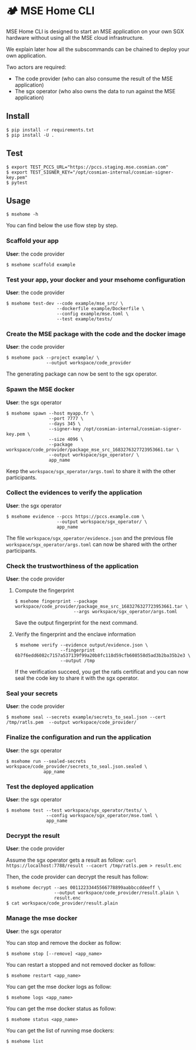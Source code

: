 # 🏕️ MSE Home CLI 

MSE Home CLI is designed to start an MSE application on your own SGX hardware without using all the MSE cloud infrastructure. 

We explain later how all the subscommands can be chained to deploy your own application. 

Two actors are required:
- The code provider (who can also consume the result of the MSE application)
- The sgx operator (who also owns the data to run against the MSE application)

## Install

```console
$ pip install -r requirements.txt
$ pip install -U .
```

## Test

```console
$ export TEST_PCCS_URL="https://pccs.staging.mse.cosmian.com" 
$ export TEST_SIGNER_KEY="/opt/cosmian-internal/cosmian-signer-key.pem"
$ pytest
```

## Usage

```console
$ msehome -h
```

You can find below the use flow step by step.

### Scaffold your app

__User__: the code provider

```console
$ msehome scaffold example
```

### Test your app, your docker and your msehome configuration

__User__: the code provider

```console
$ msehome test-dev --code example/mse_src/ \
                   --dockerfile example/Dockerfile \
                   --config example/mse.toml \
                   --test example/tests/
```

### Create the MSE package with the code and the docker image

__User__: the code provider

```console
$ msehome pack --project example/ \
               --output workspace/code_provider 
```

The generating package can now be sent to the sgx operator.

### Spawn the MSE docker

__User__: the sgx operator

```console
$ msehome spawn --host myapp.fr \
                --port 7777 \
                --days 345 \
                --signer-key /opt/cosmian-internal/cosmian-signer-key.pem \
                --size 4096 \
                --package workspace/code_provider/package_mse_src_1683276327723953661.tar \
                --output workspace/sgx_operator/ \
                app_name
```

Keep the `workspace/sgx_operator/args.toml` to share it with the other participants. 

### Collect the evidences to verify the application

__User__: the sgx operator

```console
$ msehome evidence --pccs https://pccs.example.com \
                   --output workspace/sgx_operator/ \
                   app_name
```

The file `workspace/sgx_operator/evidence.json` and the previous file `workspace/sgx_operator/args.toml` can now be shared with the orther participants.

### Check the trustworthiness of the application

__User__: the code provider


1. Compute the fingerprint

    ```console
    $ msehome fingerprint --package workspace/code_provider/package_mse_src_1683276327723953661.tar \
                          --args workspace/sgx_operator/args.toml
    ```

    Save the output fingerprint for the next command. 

2. Verify the fingerprint and the enclave information

    ```console
    $ msehome verify --evidence output/evidence.json \
                     --fingerprint 6b7f6edd6082c7157a537139f99a20b8fc118d59cfb608558d5ad3b2ba35b2e3 \
                     --output /tmp
    ```

    If the verification succeed, you get the ratls certificat and you can now seal the code key to share it with the sgx operator.

### Seal your secrets

__User__: the code provider

```console
$ msehome seal --secrets example/secrets_to_seal.json --cert /tmp/ratls.pem  --output workspace/code_provider/
```

### Finalize the configuration and run the application

__User__: the sgx operator

```console
$ msehome run --sealed-secrets workspace/code_provider/secrets_to_seal.json.sealed \
              app_name
```

### Test the deployed application

__User__: the sgx operator

```console
$ msehome test --test workspace/sgx_operator/tests/ \
               --config workspace/sgx_operator/mse.toml \
               app_name
```

### Decrypt the result

__User__: the code provider

Assume the sgx operator gets a result as follow: `curl https://localhost:7788/result --cacert /tmp/ratls.pem > result.enc`

Then, the code provider can decrypt the result has follow:

```console
$ msehome decrypt --aes 00112233445566778899aabbccddeeff \
                  --output workspace/code_provider/result.plain \
                  result.enc
$ cat workspace/code_provider/result.plain
```

### Manage the mse docker

__User__: the sgx operator

You can stop and remove the docker as follow:

```console
$ msehome stop [--remove] <app_name>
```

You can restart a stopped and not removed docker as follow:

```console
$ msehome restart <app_name>
```

You can get the mse docker logs as follow:

```console
$ msehome logs <app_name>
```

You can get the mse docker status as follow:

```console
$ msehome status <app_name>
```

You can get the list of running mse dockers:

```console
$ msehome list
```